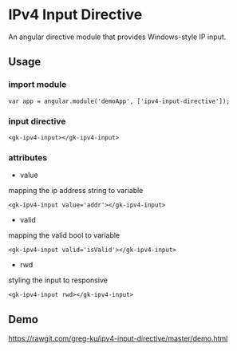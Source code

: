 # IPv4 Input Directive

An angular directive module that provides Windows-style IP input.

## Usage

### import module

```
var app = angular.module('demoApp', ['ipv4-input-directive']);
```

### input directive

```
<gk-ipv4-input></gk-ipv4-input>
```

### attributes

- value

mapping the ip address string to variable

```
<gk-ipv4-input value='addr'></gk-ipv4-input>
```

- valid

mapping the valid bool to variable

```
<gk-ipv4-input valid='isValid'></gk-ipv4-input>
```

- rwd

styling the input to responsive

```
<gk-ipv4-input rwd></gk-ipv4-input>
```

## Demo
https://rawgit.com/greg-ku/ipv4-input-directive/master/demo.html
